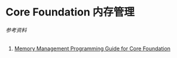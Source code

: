 # Core Foundation 内存管理

###### 参考资料

1. [Memory Management Programming Guide for Core Foundation](https://developer.apple.com/library/content/documentation/CoreFoundation/Conceptual/CFMemoryMgmt/CFMemoryMgmt.html#//apple_ref/doc/uid/10000127i)



